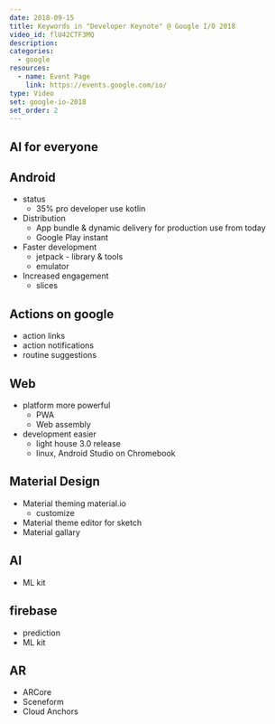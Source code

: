 ```yaml
---
date: 2018-09-15
title: Keywords in "Developer Keynote" @ Google I/O 2018
video_id: flU42CTF3MQ
description:
categories:
  - google
resources:
  - name: Event Page
    link: https://events.google.com/io/
type: Video
set: google-io-2018
set_order: 2
---
```



## AI for everyone
## Android
  - status
    - 35% pro developer use kotlin
  - Distribution
    - App bundle & dynamic delivery for production use from today
    - Google Play instant
  - Faster development
    - jetpack - library & tools
    - emulator
  - Increased engagement
    - slices
## Actions on google
  - action links
  - action notifications
  - routine suggestions
## Web
  - platform more powerful
    - PWA
    - Web assembly
  - development easier
    - light house 3.0 release
    - linux, Android Studio on Chromebook
## Material Design
  - Material theming material.io
    - customize
  - Material theme editor for sketch
  - Material gallary
## AI
  - ML kit
## firebase
  - prediction
  - ML kit
## AR
  - ARCore
  - Sceneform
  - Cloud Anchors
